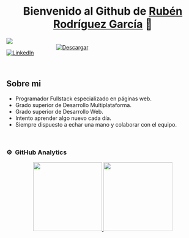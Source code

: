<div align="center">
<h1 align="center">Bienvenido al Github de <a href="https://aristi.dev">Rubén Rodríguez García</a> 👋</h1>
</div>
<img src="https://i.imgur.com/QDTYfio.png"/>

<a href="https://www.linkedin.com/in/ruben-rodr%C3%ADguez-garc%C3%ADa-244055202/">

![LinkedIn](https://img.shields.io/badge/linkedin-%230077B5.svg?style=for-the-badge&logo=linkedin&logoColor=white)
  
</a>

<a style="position: relative;top: -45px;left: 130px;" href="https://drive.google.com/file/d/1jHC6chiQ5bhpQp6c86k8rEEL-XqrmbfB/view?usp=sharing">

![Descargar](https://img.shields.io/badge/Descargar%20CV%20-8A2BE2)

 
</a>



## Sobre mi

- Programador Fullstack especializado en páginas web.  
- Grado superior de Desarrollo Multiplataforma.
- Grado superior de Desarrollo Web.
- Intento aprender algo nuevo cada día.
- Siempre dispuesto a echar una mano y colaborar con el equipo.
<br>


### ⚙️ &nbsp;GitHub Analytics

<p align="center">
<a href="https://github.com/ArisGuimera">
  <img height="180em" src="https://github-readme-stats-eight-theta.vercel.app/api?username=ruben0r&show_icons=true&theme=algolia&include_all_commits=true&count_private=true"/>
  <img height="180em" src="https://github-readme-stats-eight-theta.vercel.app/api/top-langs/?username=ruben0r&layout=compact&langs_count=8&theme=algolia"/>
</a>
</p>
